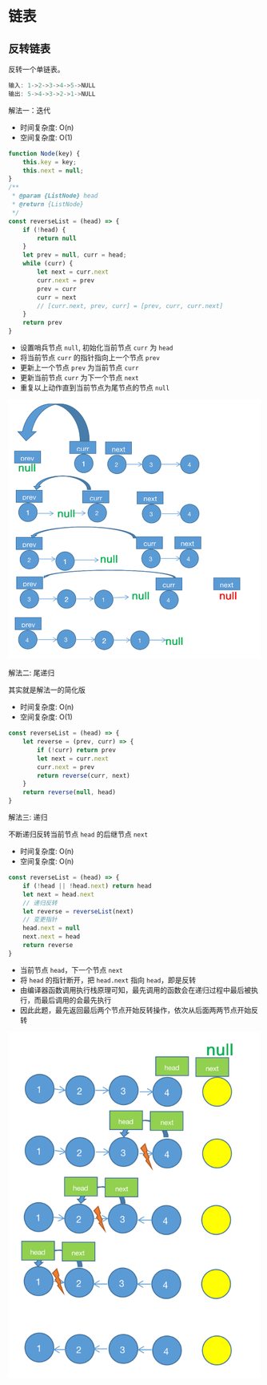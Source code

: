 # 链表

## 反转链表


反转一个单链表。

```js
输入: 1->2->3->4->5->NULL
输出: 5->4->3->2->1->NULL
```

解法一：迭代

- 时间复杂度: O(n)
- 空间复杂度: O(1)

```js
function Node(key) {
    this.key = key;
    this.next = null;
}
/**
 * @param {ListNode} head
 * @return {ListNode}
 */
const reverseList = (head) => {
    if (!head) {
        return null
    }
    let prev = null, curr = head;
    while (curr) {
        let next = curr.next
        curr.next = prev
        prev = curr
        curr = next
        // [curr.next, prev, curr] = [prev, curr, curr.next]
    }
    return prev
}
```

- 设置哨兵节点 `null`, 初始化当前节点 `curr` 为 `head`
- 将当前节点 `curr` 的指针指向上一个节点 `prev`
- 更新上一个节点 `prev` 为当前节点 `curr`
- 更新当前节点 `curr` 为下一个节点 `next`
- 重复以上动作直到当前节点为尾节点的节点 `null`

![](./img/1.png)

解法二: 尾递归

其实就是解法一的简化版

- 时间复杂度: O(n)
- 空间复杂度: O(1)

```js
const reverseList = (head) => {
    let reverse = (prev, curr) => {
        if (!curr) return prev
        let next = curr.next
        curr.next = prev
        return reverse(curr, next)
    }
    return reverse(null, head)
}
```

解法三: 递归

不断递归反转当前节点 `head` 的后继节点 `next`

- 时间复杂度: O(n)
- 空间复杂度: O(n)

```js
const reverseList = (head) => {
    if (!head || !head.next) return head
    let next = head.next
    // 递归反转
    let reverse = reverseList(next)
    // 变更指针
    head.next = null
    next.next = head
    return reverse
}
```

- 当前节点 `head`，下一个节点 `next`
- 将 `head` 的指针断开，把 `head.next` 指向 `head`，即是反转
- 由编译器函数调用执行栈原理可知，最先调用的函数会在递归过程中最后被执行，而最后调用的会最先执行
- 因此此题，最先返回最后两个节点开始反转操作，依次从后面两两节点开始反转

![](./img/2.png)